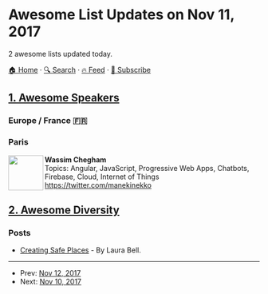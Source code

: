 # Awesome List Updates on Nov 11, 2017

2 awesome lists updated today.

[🏠 Home](/README.md) · [🔍 Search](https://test.trackawesomelist.com/search/) · [🔥 Feed](https://test.trackawesomelist.com/rss.xml) · [📮 Subscribe](https://trackawesomelist.us17.list-manage.com/subscribe?u=d2f0117aa829c83a63ec63c2f&id=36a103854c)



## [1. Awesome Speakers](/content/karlhorky/awesome-speakers/README.md)

### Europe / France 🇫🇷

### Paris

<img src="https://res.cloudinary.com/dsscw65fc/image/twitter_name/manekinekko" height="70px" width="70px" align="left" alt="" />

**Wassim Chegham**\
Topics: Angular, JavaScript, Progressive Web Apps, Chatbots, Firebase, Cloud, Internet of Things\
<https://twitter.com/manekinekko>

## [2. Awesome Diversity](/content/folkswhocode/awesome-diversity/README.md)

### Posts

*   [Creating Safe Places](https://medium.com/defensible-me/creating-safe-places-59158520c5d8) - By Laura Bell.

---

- Prev: [Nov 12, 2017](/content/2017/11/12/README.md)
- Next: [Nov 10, 2017](/content/2017/11/10/README.md)